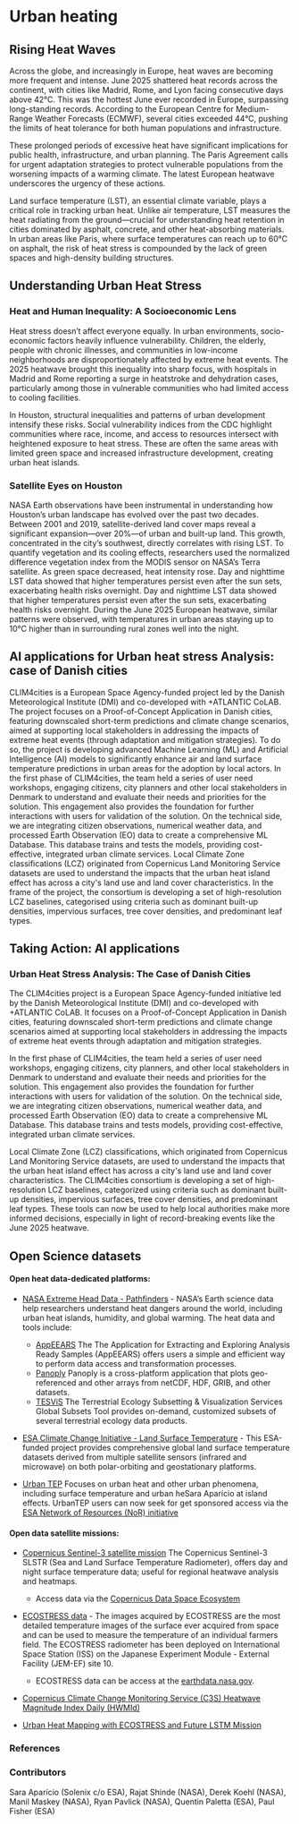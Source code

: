 # Urban heating

## Rising Heat Waves
Across the globe, and increasingly in Europe, heat waves are becoming more frequent and intense. June 2025 shattered heat records across the continent, with cities like Madrid, Rome, and Lyon facing consecutive days above 42°C. This was the hottest June ever recorded in Europe, surpassing long-standing records. According to the European Centre for Medium-Range Weather Forecasts (ECMWF), several cities exceeded 44°C, pushing the limits of heat tolerance for both human populations and infrastructure.
<!--{as="img" data-fallback-src="" 
src="https://www.esa.int/var/esa/storage/images/esa_multimedia/images/2025/07/southern_europe_s_land_and_sea_sizzles/26783468-5-eng-GB/Southern_Europe_s_land_and_sea_sizzles_pillars.jpg" style="width: 100%; height: 600px;"}-->
These prolonged periods of excessive heat have significant implications for public health, infrastructure, and urban planning. The Paris Agreement calls for urgent adaptation strategies to protect vulnerable populations from the worsening impacts of a warming climate. The latest European heatwave underscores the urgency of these actions.

Land surface temperature (LST), an essential climate variable, plays a critical role in tracking urban heat. Unlike air temperature, LST measures the heat radiating from the ground—crucial for understanding heat retention in cities dominated by asphalt, concrete, and other heat-absorbing materials. In urban areas like Paris, where surface temperatures can reach up to 60°C on asphalt, the risk of heat stress is compounded by the lack of green spaces and high-density building structures.


## Understanding Urban Heat Stress

### Heat and Human Inequality: A Socioeconomic Lens

Heat stress doesn’t affect everyone equally. In urban environments, socio-economic factors heavily influence vulnerability. Children, the elderly, people with chronic illnesses, and communities in low-income neighborhoods are disproportionately affected by extreme heat events. The 2025 heatwave brought this inequality into sharp focus, with hospitals in Madrid and Rome reporting a surge in heatstroke and dehydration cases, particularly among those in vulnerable communities who had limited access to cooling facilities.

In Houston, structural inequalities and patterns of urban development intensify these risks. Social vulnerability indices from the CDC highlight communities where race, income, and access to resources intersect with heightened exposure to heat stress. These are often the same areas with limited green space and increased infrastructure development, creating urban heat islands.

### Satellite Eyes on Houston

NASA Earth observations have been instrumental in understanding how Houston’s urban landscape has evolved over the past two decades. Between 2001 and 2019, satellite-derived land cover maps reveal a significant expansion—over 20%—of urban and built-up land. This growth, concentrated in the city’s southwest, directly correlates with rising LST.
To quantify vegetation and its cooling effects, researchers used the normalized difference vegetation index from the MODIS sensor on NASA’s Terra satellite. As green space decreased, heat intensity rose. Day and nighttime LST data showed that higher temperatures persist even after the sun sets, exacerbating health risks overnight.
 Day and nighttime LST data showed that higher temperatures persist even after the sun sets, exacerbating health risks overnight. During the June 2025 European heatwave, similar patterns were observed, with temperatures in urban areas staying up to 10°C higher than in surrounding rural zones well into the night.



## AI applications for Urban heat stress Analysis: case of Danish cities
CLIM4cities is a European Space Agency-funded project led by the Danish Meteorological Institute (DMI) and co-developed with +ATLANTIC CoLAB. The project focuses on a Proof-of-Concept Application in Danish cities, featuring downscaled short-term predictions and climate change scenarios, aimed at supporting local stakeholders in addressing the impacts of extreme heat events (through adaptation and mitigation strategies). To do so, the project is developing advanced Machine Learning (ML) and Artificial Intelligence (AI) models to significantly enhance air and land surface temperature predictions in urban areas for the adoption by local actors. In the first phase of CLIM4cities, the team held a series of user need workshops, engaging citizens, city planners and other local stakeholders in Denmark to understand and evaluate their needs and priorities for the solution. This engagement also provides the foundation for further interactions with users for validation of the solution. On the technical side, we are integrating citizen observations, numerical weather data, and processed Earth Observation (EO) data to create a comprehensive ML Database. This database trains and tests the models, providing cost-effective, integrated urban climate services. Local Climate Zone classifications (LCZ) originated from Copernicus Land Monitoring Service datasets are used to understand the impacts that the urban heat island effect has across a city's land use and land cover characteristics. In the frame of the project, the consortium is developing a set of high-resolution LCZ baselines, categorised using criteria such as dominant built-up densities, impervious surfaces, tree cover densities, and predominant leaf types.


## Taking Action: AI applications
### Urban Heat Stress Analysis: The Case of Danish Cities
The CLIM4cities project is a European Space Agency-funded initiative led by the Danish Meteorological Institute (DMI) and co-developed with +ATLANTIC CoLAB. It focuses on a Proof-of-Concept Application in Danish cities, featuring downscaled short-term predictions and climate change scenarios aimed at supporting local stakeholders in addressing the impacts of extreme heat events through adaptation and mitigation strategies.

In the first phase of CLIM4cities, the team held a series of user need workshops, engaging citizens, city planners, and other local stakeholders in Denmark to understand and evaluate their needs and priorities for the solution. This engagement also provides the foundation for further interactions with users for validation of the solution. On the technical side, we are integrating citizen observations, numerical weather data, and processed Earth Observation (EO) data to create a comprehensive ML Database. This database trains and tests models, providing cost-effective, integrated urban climate services.

Local Climate Zone (LCZ) classifications, which originated from Copernicus Land Monitoring Service datasets, are used to understand the impacts that the urban heat island effect has across a city's land use and land cover characteristics. The CLIM4cities consortium is developing a set of high-resolution LCZ baselines, categorized using criteria such as dominant built-up densities, impervious surfaces, tree cover densities, and predominant leaf types. These tools can now be used to help local authorities make more informed decisions, especially in light of record-breaking events like the June 2025 heatwave.

## Open Science datasets

#### Open heat data-dedicated platforms:
- [NASA Extreme Head Data - Pathfinders](https://www.earthdata.nasa.gov/topics/human-dimensions/heat) - NASA’s Earth science data help researchers understand heat dangers around the world, including urban heat islands, humidity, and global warming. The heat data and tools include:

	- [AppEEARS](https://www.earthdata.nasa.gov/data/tools/appeears) The The Application for Extracting and Exploring Analysis Ready Samples (AppEEARS) offers users a simple and efficient way to perform data access and transformation processes.
	- [Panoply](https://www.earthdata.nasa.gov/data/tools/panoply) Panoply is a cross-platform application that plots geo-referenced and other arrays from netCDF, HDF, GRIB, and other datasets.
	- [TESViS](https://www.earthdata.nasa.gov/data/tools/tesvis) The Terrestrial Ecology Subsetting & Visualization Services Global Subsets Tool provides on-demand, customized subsets of several terrestrial ecology data products.

- [ESA Climate Change Initiative - Land Surface Temperature](https://climate.esa.int/en/projects/land-surface-temperature/) - This ESA-funded project provides comprehensive global land surface temperature datasets derived from multiple satellite sensors (infrared and microwave) on both polar-orbiting and geostationary platforms. 

- [Urban TEP](https://urban-tep.eu/#!) Focuses on urban heat and other urban phenomena, including surface temperature and urban heSara Aparício at island effects. UrbanTEP users can now seek for get sponsored access via the  [ESA Network of Resources (NoR) initiative](https://nor-discover.org/)

#### Open data satellite missions:
- [Copernicus Sentinel-3 satellite mission]() The Copernicus Sentinel-3 SLSTR (Sea and Land Surface Temperature Radiometer), offers day and night surface temperature data; useful for regional heatwave analysis and heatmaps. 
	- Access data via the [Copernicus Data Space Ecosystem](https://documentation.dataspace.copernicus.eu/Data/SentinelMissions/Sentinel3.html)

- [ECOSTRESS data](https://ecostress.jpl.nasa.gov/data/) -  The images acquired by ECOSTRESS are the most detailed temperature images of the surface ever acquired from space and can be used to measure the temperature of an individual farmers field. The ECOSTRESS radiometer has been deployed on International Space Station (ISS) on the Japanese Experiment Module - External Facility (JEM-EF) site 10. 
	- ECOSTRESS data can be access at the [earthdata.nasa.gov](https://search.earthdata.nasa.gov/search?q=ecostress&ac=true).

- [Copernicus Climate Change Monitoring Service (C3S) Heatwave Magnitude Index Daily (HWMId)]()

- [Urban Heat Mapping with ECOSTRESS and Future LSTM Mission]()



### References

### Contributors

Sara Aparício (Solenix c/o ESA), Rajat Shinde (NASA), Derek Koehl (NASA), Manil Maskey (NASA), Ryan Pavlick (NASA), Quentin Paletta (ESA), Paul Fisher (ESA)
    